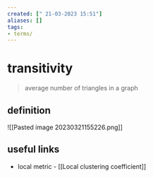 ```yaml
---
created: [" 21-03-2023 15:51"]
aliases: []
tags:
- terms/
---
```


# transitivity

> average number of triangles in a graph

## definition
![[Pasted image 20230321155226.png]]
## useful links
- local metric - [[Local clustering coefficient]]